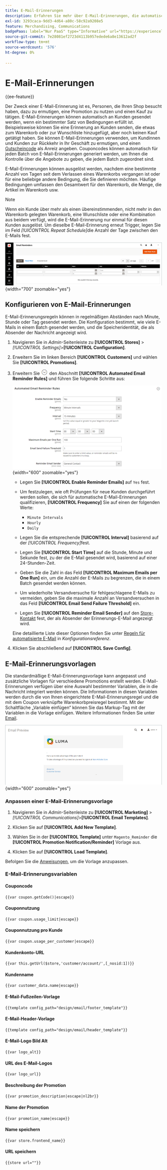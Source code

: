 ```yaml
---
title: E-Mail-Erinnerungen
description: Erfahren Sie mehr über E-Mail-Erinnerungen, die automatisch an Kunden gesendet werden können, wenn ein bestimmter Satz von Bedingungen erfüllt ist.
exl-id: 3293caca-9dd3-4d64-a80c-58c92a9208e5
feature: Merchandising, Communications
badgePaas: label="Nur PaaS" type="Informative" url="https://experienceleague.adobe.com/de/docs/commerce/user-guides/product-solutions" tooltip="Gilt nur für Adobe Commerce in Cloud-Projekten (von Adobe verwaltete PaaS-Infrastruktur) und lokale Projekte."
source-git-commit: 7e28081ef2723d4113b957edede6a8e13612ad2f
workflow-type: tm+mt
source-wordcount: '576'
ht-degree: 0%

---
```


# E-Mail-Erinnerungen

{{ee-feature}}

Der Zweck einer E-Mail-Erinnerung ist es, Personen, die Ihren Shop besucht haben, dazu zu ermutigen, eine Promotion zu nutzen und einen Kauf zu tätigen. E-Mail-Erinnerungen können automatisch an Kunden gesendet werden, wenn ein bestimmter Satz von Bedingungen erfüllt ist. Beispielsweise können Sie eine Erinnerung an Kunden senden, die etwas zum Warenkorb oder zur Wunschliste hinzugefügt, aber noch keinen Kauf getätigt haben. Sie können E-Mail-Erinnerungen verwenden, um Kundinnen und Kunden zur Rückkehr in Ihr Geschäft zu ermutigen, und einen [Gutscheincode](price-rules-cart-coupon.md) als Anreiz angeben. Couponcodes können automatisch für jeden Batch von E-Mail-Erinnerungen generiert werden, um Ihnen die Kontrolle über die Angebote zu geben, die jedem Batch zugeordnet sind.

E-Mail-Erinnerungen können ausgelöst werden, nachdem eine bestimmte Anzahl von Tagen seit dem Verlassen eines Warenkorbs vergangen ist oder für eine beliebige andere Bedingung, die Sie definieren möchten. Häufige Bedingungen umfassen den Gesamtwert für den Warenkorb, die Menge, die Artikel im Warenkorb usw.

>[!NOTE]
>
>Wenn ein Kunde über mehr als einen übereinstimmenden, nicht mehr in den Warenkorb gelegten Warenkorb, eine Wunschliste oder eine Kombination aus beidem verfügt, wird die E-Mail-Erinnerung nur einmal für diesen Kunden ausgelöst. Um dieselbe E-Mail-Erinnerung erneut Trigger, legen Sie im Feld _[!UICONTROL Repeat Schedule]_&#x200B;die Anzahl der Tage zwischen den E-Mails fest.

![E-Mail-Erinnerungen](./assets/email-reminders.png){width="700" zoomable="yes"}

## Konfigurieren von E-Mail-Erinnerungen

E-Mail-Erinnerungsregeln können in regelmäßigen Abständen nach Minute, Stunde oder Tag gesendet werden. Die Konfiguration bestimmt, wie viele E-Mails in einem Batch gesendet werden, und die Speicheridentität, die als Absender der Nachricht angezeigt wird.

1. Navigieren Sie in _Admin_-Seitenleiste zu **[!UICONTROL Stores]** > _[!UICONTROL Settings]_>**[!UICONTROL Configuration]**.

1. Erweitern Sie im linken Bereich **[!UICONTROL Customers]** und wählen Sie **[!UICONTROL Promotions]**.

1. Erweitern Sie ![Erweiterungsauswahl](../assets/icon-display-expand.png) den Abschnitt **[!UICONTROL Automated Email Reminder Rules]** und führen Sie folgende Schritte aus:

   ![Kundenkonfiguration - Regeln für automatische E-Mail-Erinnerungen](../configuration-reference/customers/assets/promotions-automated-email-reminder-rules.png){width="600" zoomable="yes"}

   - Legen Sie **[!UICONTROL Enable Reminder Emails]** auf `Yes` fest.

   - Um festzulegen, wie oft Prüfungen für neue Kunden durchgeführt werden sollen, die sich für automatische E-Mail-Erinnerungen qualifizieren, **[!UICONTROL Frequency]** Sie auf einen der folgenden Werte:

      - `Minute Intervals`
      - `Hourly`
      - `Daily`

   - Legen Sie die entsprechende **[!UICONTROL Interval]** basierend auf der _[!UICONTROL Frequency]_&#x200B;fest.

   - Legen Sie **[!UICONTROL Start Time]** auf die Stunde, Minute und Sekunde fest, zu der die E-Mail gesendet wird, basierend auf einer 24-Stunden-Zeit.

   - Geben Sie die Zahl in das Feld **[!UICONTROL Maximum Emails per One Run]** ein, um die Anzahl der E-Mails zu begrenzen, die in einem Batch gesendet werden können.

   - Um wiederholte Versandversuche für fehlgeschlagene E-Mails zu vermeiden, geben Sie die maximale Anzahl an Versandversuchen in das Feld **[!UICONTROL Email Send Failure Threshold]** ein.

   - Legen Sie **[!UICONTROL Reminder Email Sender]** auf den [Store-Kontakt](../getting-started/store-details.md#store-email-addresses) fest, der als Absender der Erinnerungs-E-Mail angezeigt wird.

   Eine detaillierte Liste dieser Optionen finden Sie unter [Regeln für automatisierte E-Mail](../configuration-reference/customers/promotions.md#automated-email-reminder-rules) in _Konfigurationsreferenz_.

1. Klicken Sie abschließend auf **[!UICONTROL Save Config]**.

## E-Mail-Erinnerungsvorlagen

Die standardmäßige E-Mail-Erinnerungsvorlage kann angepasst und zusätzliche Vorlagen für verschiedene Promotions erstellt werden. E-Mail-Erinnerungen verfügen über eine Auswahl bestimmter Variablen, die in die Nachricht integriert werden können. Die Informationen in diesen Variablen werden durch die von Ihnen eingerichtete E-Mail-Erinnerungsregel und die mit dem Coupon verknüpfte Warenkorbpreisregel bestimmt. Mit der Schaltfläche „Variable einfügen“ können Sie das Markup-Tag mit der Variablen in die Vorlage einfügen. Weitere Informationen finden Sie unter [Email](../systems/email-templates.md).

![E-Mail-Erinnerungsvorschau](./assets/email-reminder-preview-promotion-template.png){width="600" zoomable="yes"}

### Anpassen einer E-Mail-Erinnerungsvorlage

1. Navigieren Sie in _Admin_-Seitenleiste zu **[!UICONTROL Marketing]** > _[!UICONTROL Communications]_>**[!UICONTROL Email Templates]**.

1. Klicken Sie auf **[!UICONTROL Add New Template]**.

1. Wählen Sie in der **[!UICONTROL Template]** unter `Magento_Reminder` die **[!UICONTROL Promotion Notification/Reminder]** Vorlage aus.

1. Klicken Sie auf **[!UICONTROL Load Template]**.

Befolgen Sie die [Anweisungen](../systems/email-template-custom.md), um die Vorlage anzupassen.

### E-Mail-Erinnerungsvariablen

#### Couponcode

```
{{var coupon.getCode()|escape}}
```

#### Couponnutzung

```
{{var coupon.usage_limit|escape}}
```

#### Couponnutzung pro Kunde

```
{{var coupon.usage_per_customer|escape}}
```

#### Kundenkonto-URL

```
{{var this.getUrl($store,'customer/account/',[_nosid:1])}}
```

#### Kundenname

```
{{var customer_data.name|escape}}
```

#### E-Mail-Fußzeilen-Vorlage

```
{{template config_path="design/email/footer_template"}}
```

#### E-Mail-Header-Vorlage

```
{{template config_path="design/email/header_template"}}
```

#### E-Mail-Logo Bild Alt

```
{{var logo_alt}}
```

#### URL des E-Mail-Logos

```
{{var logo_url}}
```

#### Beschreibung der Promotion

```
{{var promotion_description|escape|nl2br}}
```

#### Name der Promotion

```
{{var promotion_name|escape}}
```

#### Name speichern

```
{{var store.frontend_name}}
```

#### URL speichern

```
{{store url=""}}
```
